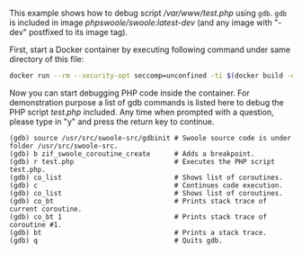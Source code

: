 This example shows how to debug script _/var/www/test.php_ using `gdb`. `gdb` is included in image
_phpswoole/swoole:latest-dev_ (and any image with "-dev" postfixed to its image tag).

First, start a Docker container by executing following command under same directory of this file:

```bash
docker run --rm --security-opt seccomp=unconfined -ti $(docker build -q .) bash -c "gdb php"
```

Now you can start debugging PHP code inside the container. For demonstration purpose a list of gdb commands is listed
here to debug the PHP script _test.php_ included. Any time when prompted with a question, please type in "y" and press
the return key to continue.

```text
(gdb) source /usr/src/swoole-src/gdbinit # Swoole source code is under folder /usr/src/swoole-src.
(gdb) b zif_swoole_coroutine_create      # Adds a breakpoint.
(gdb) r test.php                         # Executes the PHP script test.php.
(gdb) co_list                            # Shows list of coroutines.
(gdb) c                                  # Continues code execution.
(gdb) co_list                            # Shows list of coroutines.
(gdb) co_bt                              # Prints stack trace of current coroutine.
(gdb) co_bt 1                            # Prints stack trace of coroutine #1.
(gdb) bt                                 # Prints a stack trace.
(gdb) q                                  # Quits gdb.
```
